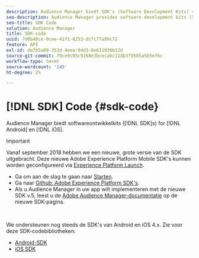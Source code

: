 ```yaml
---
description: Audience Manager biedt SDK's (Software Development Kits) voor Android en iOS.
seo-description: Audience Manager provides software development kits (SDKs) for Android and iOS.
seo-title: SDK Code
solution: Audience Manager
title: SDK-code
uuid: 7d0b40ce-9cee-41f1-8253-dcfc77a89c72
feature: API
exl-id: de7b5a09-353d-4eea-94d3-8e611036b12d
source-git-commit: 79ce9c05c9168e3bcecabc11db3f9585a5b5ef6c
workflow-type: tm+mt
source-wordcount: '145'
ht-degree: 2%

---
```


# [!DNL SDK] Code {#sdk-code}

Audience Manager biedt softwareontwikkelkits ([!DNL SDK]s) for [!DNL Android] en [!DNL iOS].

>[!IMPORTANT]
>
>Vanaf september 2018 hebben we een nieuwe, grote versie van de SDK uitgebracht. Deze nieuwe Adobe Experience Platform Mobile SDK&#39;s kunnen worden geconfigureerd via [Experience Platform Launch](https://www.adobe.com/experience-platform/launch.html).

* Ga om aan de slag te gaan naar [Starten](https://launch.adobe.com/).
* Ga naar [Github: Adobe Experience Platform SDK&#39;s](https://github.com/Adobe-Marketing-Cloud/acp-sdks).
* Als u Audience Manager in uw app wilt implementeren met de nieuwe SDK v.5, leest u de [Adobe Audience Manager-documentatie](https://experienceleague.adobe.com/docs/experience-platform/destinations/catalog/data-management/aam-dil-extension.html?lang=en) op de nieuwe SDK-pagina.

<br>

We ondersteunen nog steeds de SDK&#39;s van Android en iOS 4.x. Zie voor deze SDK-codebibliotheken:

* [Android-SDK](https://experienceleague.adobe.com/docs/mobile-services/android/overview.html)
* [iOS SDK](https://experienceleague.adobe.com/docs/mobile-services/ios/overview.html)
